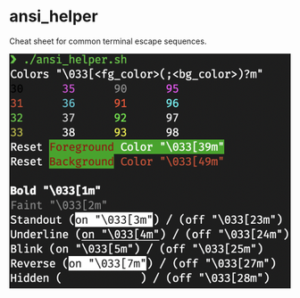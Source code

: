 # ansi\_helper
Cheat sheet for common terminal escape sequences.

![Sample Output](/assets/sample_output.png)
